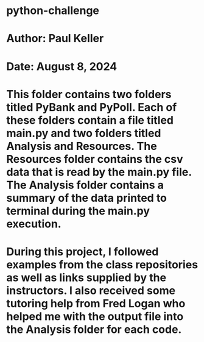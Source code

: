 # python-challenge
# Author: Paul Keller
# Date: August 8, 2024

# This folder contains two folders titled PyBank and PyPoll. Each of these folders contain a file titled main.py and two folders titled Analysis and Resources. The Resources folder contains the csv data that is read by the main.py file. The Analysis folder contains a summary of the data printed to terminal during the main.py execution.

# During this project, I followed examples from the class repositories as well as links supplied by the instructors. I also received some tutoring help from Fred Logan who helped me with the output file into the Analysis folder for each code.
